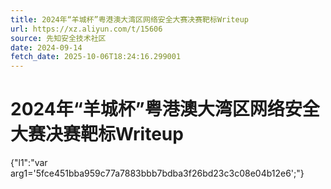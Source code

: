 ```yaml
---
title: 2024年“羊城杯”粤港澳大湾区网络安全大赛决赛靶标Writeup
url: https://xz.aliyun.com/t/15606
source: 先知安全技术社区
date: 2024-09-14
fetch_date: 2025-10-06T18:24:16.299001
---
```


# 2024年“羊城杯”粤港澳大湾区网络安全大赛决赛靶标Writeup

{"l1":"var arg1='5fce451bba959c77a7883bbb7bdba3f26bd23c3c08e04b12e6';"}